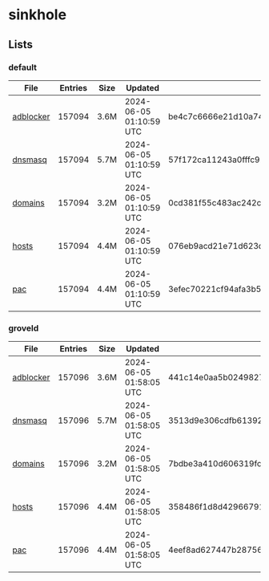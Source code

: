 # sinkhole

## Lists

### default

|File|Entries|Size|Updated|Hash|
|-|-|-|-|-|
|[adblocker](https://raw.githubusercontent.com/groveld/sinkhole/lists/default/adblocker.txt)|157094|3.6M|2024-06-05 01:10:59 UTC|be4c7c6666e21d10a74599c271fe8830a8c1e165fd0f07107f25c31b9002c72e|
|[dnsmasq](https://raw.githubusercontent.com/groveld/sinkhole/lists/default/dnsmasq.txt)|157094|5.7M|2024-06-05 01:10:59 UTC|57f172ca11243a0fffc92a436201caad4d5accdde2681b7de0b7c4685dea7d96|
|[domains](https://raw.githubusercontent.com/groveld/sinkhole/lists/default/domains.txt)|157094|3.2M|2024-06-05 01:10:59 UTC|0cd381f55c483ac242c3006e6c9d1f2aa4dd177a4b1e1d63207eee43230b24ee|
|[hosts](https://raw.githubusercontent.com/groveld/sinkhole/lists/default/hosts.txt)|157094|4.4M|2024-06-05 01:10:59 UTC|076eb9acd21e71d623dba59e550034600e6d03ae5a1f66986f277bf717b62538|
|[pac](https://raw.githubusercontent.com/groveld/sinkhole/lists/default/pac.txt)|157094|4.4M|2024-06-05 01:10:59 UTC|3efec70221cf94afa3b540f1252d002dc731bb354d03262d70720876c7ee99b2|

### groveld

|File|Entries|Size|Updated|Hash|
|-|-|-|-|-|
|[adblocker](https://raw.githubusercontent.com/groveld/sinkhole/lists/groveld/adblocker.txt)|157096|3.6M|2024-06-05 01:58:05 UTC|441c14e0aa5b02498276166ed2e7218db09d9abded8bf2bfe1e84b0beec82643|
|[dnsmasq](https://raw.githubusercontent.com/groveld/sinkhole/lists/groveld/dnsmasq.txt)|157096|5.7M|2024-06-05 01:58:05 UTC|3513d9e306cdfb61392cb4eba5e9580be821ad1035315386f7efdfa8a333541c|
|[domains](https://raw.githubusercontent.com/groveld/sinkhole/lists/groveld/domains.txt)|157096|3.2M|2024-06-05 01:58:05 UTC|7bdbe3a410d606319fc4a397120c4f5eecf99ac1389b90448945cd64a4c220ba|
|[hosts](https://raw.githubusercontent.com/groveld/sinkhole/lists/groveld/hosts.txt)|157096|4.4M|2024-06-05 01:58:05 UTC|358486f1d8d42966791cb9e81d8bac66586eb44ae6484b452b0ba6a0f9208c26|
|[pac](https://raw.githubusercontent.com/groveld/sinkhole/lists/groveld/pac.txt)|157096|4.4M|2024-06-05 01:58:05 UTC|4eef8ad627447b28756ca64ac69a06b59db437fd21f12cafea02172c6326e60e|
